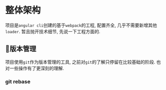 # 整体架构

项目是`angular cli`创建的基于`webpack`的工程, 配置齐全, 几乎不需要新增其他`loader`. 暂且抛开技术细节, 先说一下工程方面的.

## 版本管理

项目使用`git`作为版本管理的工具, 之前对`git`的了解只停留在比较基础的阶段. 也对一些操作有了更深刻的理解.

### git rebase
